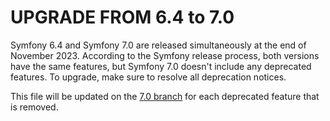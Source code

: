 UPGRADE FROM 6.4 to 7.0
=======================

Symfony 6.4 and Symfony 7.0 are released simultaneously at the end of November 2023. According to the Symfony
release process, both versions have the same features, but Symfony 7.0 doesn't include any deprecated features.
To upgrade, make sure to resolve all deprecation notices.

This file will be updated on the [7.0 branch](https://github.com/symfony/symfony/blob/7.0/UPGRADE-7.0.md) for each
deprecated feature that is removed.
